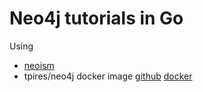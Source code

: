 Neo4j tutorials in Go
=====================

Using
 - [neoism](github.com/jmcvetta/neoism)
 - tpires/neo4j docker image [github](github.com/tpires/neo4j) [docker](registry.hub.docker.com/u/tpires/neo4j/)

